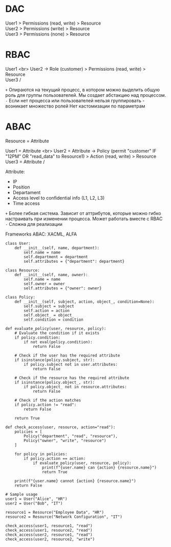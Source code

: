 # DAC
User1 > Permissions (read, write) > Resource<br>
User2 > Permissions (write) > Resource<br>
User3 > Permissions (none) > Resource<br>

# RBAC
User1 \<br>
User2  -> Role (customer) > Permissions (read, write) > Resource<br>
User3 /<br>

`+` Опираются на текущий процесс, в котором можно выделить общую роль для группы пользователей. Мы создает абстакцию над процессом.<br>
`-` Если нет процесса или пользователей нельзя группировать - возникает множество ролей
Нет кастомизации по параметрам<br>


# ABAC
Resource = Attribute<br>

User1 = Attribute \<br>
User2 = Attribute  -> Policy (permit "customer" IF "12PM" OR "read_data" to Resource1) > Action (read, write) > Resource<br>
User3 = Attribute /<br>

Attribute:<br>
- IP<br>
- Position<br>
- Departament<br>
- Access level to confidential info (L1, L2, L3)<br>
- Time access<br>

`+` Более гибкая система. Зависит от аттрибутов, которые можно гибко настраивать при изменении процесса. Может работать вместе с RBAC<br>
`-` Сложна для реализации<br>

Frameworks ABAC: XACML, ALFA <br>

```
class User:
    def __init__(self, name, department):
        self.name = name
        self.department = department
        self.attributes = {"department": department}

class Resource:
    def __init__(self, name, owner):
        self.name = name
        self.owner = owner
        self.attributes = {"owner": owner}

class Policy:
    def __init__(self, subject, action, object_, condition=None):
        self.subject = subject
        self.action = action
        self.object_ = object_
        self.condition = condition

def evaluate_policy(user, resource, policy):
    # Evaluate the condition if it exists
    if policy.condition:
        if not eval(policy.condition):
            return False
    
    # Check if the user has the required attribute
    if isinstance(policy.subject, str):
        if policy.subject not in user.attributes:
            return False
    
    # Check if the resource has the required attribute
    if isinstance(policy.object_, str):
        if policy.object_ not in resource.attributes:
            return False
    
    # Check if the action matches
    if policy.action != "read":
        return False
    
    return True

def check_access(user, resource, action="read"):
    policies = [
        Policy("department", "read", "resource"),
        Policy("owner", "write", "resource")
    ]
    
    for policy in policies:
        if policy.action == action:
            if evaluate_policy(user, resource, policy):
                print(f"{user.name} can {action} {resource.name}")
                return True
    
    print(f"{user.name} cannot {action} {resource.name}")
    return False

# Sample usage
user1 = User("Alice", "HR")
user2 = User("Bob", "IT")

resource1 = Resource("Employee Data", "HR")
resource2 = Resource("Network Configuration", "IT")

check_access(user1, resource1, "read")
check_access(user1, resource2, "read")
check_access(user2, resource1, "read")
check_access(user2, resource2, "write")
```
